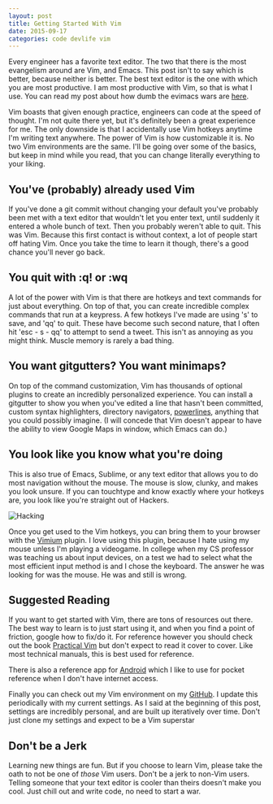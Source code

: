 ```yaml
---
layout: post
title: Getting Started With Vim 
date: 2015-09-17
categories: code devlife vim
---
```


Every engineer has a favorite text editor. The two that there is the most evangelism around are Vim, and Emacs. This post isn't to say which is better, because neither is better. The best text editor is the one with which you are most productive. I am most productive with Vim, so that is what I use. You can read my post about how dumb the evimacs wars are [here](http://ryanmcbri.de/not_code,/fun/2015/08/31/evimacs.html).

Vim boasts that given enough practice, engineers can code at the speed of thought. I'm not quite there yet, but it's definitely been a great experience for me. The only downside is that I accidentally use Vim hotkeys anytime I'm writing text anywhere. The power of Vim is how customizable it is. No two Vim environments are the same. I'll be going over some of the basics, but keep in mind while you read, that you can change literally everything to your liking.

## You've (probably) already used Vim
If you've done a git commit without changing your default you've probably been met with a text editor that wouldn't let you enter text, until suddenly it entered a whole bunch of text. Then you probably weren't able to quit. This was Vim. Because this first contact is without context, a lot of people start off hating Vim. Once you take the time to learn it though, there's a good chance you'll never go back.

## You quit with :q! or :wq
A lot of the power with Vim is that there are hotkeys and text commands for just about everything. On top of that, you can create incredible complex commands that run at a keypress. A few hotkeys I've made are using 's' to save, and 'qq' to quit. These have become such second nature, that I often hit 'esc - s - qq' to attempt to send a tweet. This isn't as annoying as you might think. Muscle memory is rarely a bad thing.

## You want gitgutters? You want minimaps?
On top of the command customization, Vim has thousands of optional plugins to create an incredibly personalized experience. You can install a gitgutter to show you when you've edited a line that hasn't been committed, custom syntax highlighters, directory navigators, [powerlines](https://github.com/bling/vim-airline), anything that you could possibly imagine. (I will concede that Vim doesn't appear to have the ability to view Google Maps in window, which Emacs can do.)

## You look like you know what you're doing
This is also true of Emacs, Sublime, or any text editor that allows you to do most navigation without the mouse. The mouse is slow, clunky, and makes you look unsure. If you can touchtype and know exactly where your hotkeys are, you look like you're straight out of Hackers.

![Hacking](https://media.giphy.com/media/rMS1sUPhv95f2/giphy.gif)

Once you get used to the Vim hotkeys, you can bring them to your browser with the [Vimium](https://en.wikipedia.org/wiki/Vimium) plugin. I love using this plugin, because I hate using my mouse unless I'm playing a videogame. In college when my CS professor was teaching us about input devices, on a test we had to select what the most efficient input method is and I chose the keyboard. The answer he was looking for was the mouse. He was and still is wrong.

## Suggested Reading
If you want to get started with Vim, there are tons of resources out there. The best way to learn is to just start using it, and when you find a point of friction, google how to fix/do it. For reference however you should check out the book [Practical Vim](http://www.amazon.com/exec/obidos/ASIN/1934356980/stichtingiccfhol) but don't expect to read it cover to cover. Like most technical manuals, this is best used for reference.

There is also a reference app for [Android](https://play.google.com/store/apps/details?id=com.llerrad.vimreference) which I like to use for pocket reference when I don't have internet access.

Finally you can check out my Vim environment on my [GitHub](https://github.com/Ryan-McBride/nvim-config). I update this periodically with my current settings. As I said at the beginning of this post, settings are incredibly personal, and are built up iteratively over time. Don't just clone my settings and expect to be a Vim superstar

## Don't be a Jerk
Learning new things are fun. But if you choose to learn Vim, please take the oath to not be one of *those* Vim users. Don't be a jerk to non-Vim users. Telling someone that your text editor is cooler than theirs doesn't make you cool. Just chill out and write code, no need to start a war.
